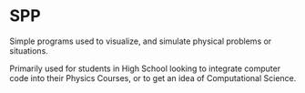 # SPP
Simple programs used to visualize, and simulate physical problems or situations.

Primarily used for students in High School looking to integrate computer code into their Physics Courses, or to get an idea of Computational Science.
